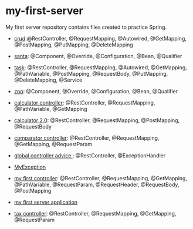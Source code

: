 # my-first-server

My first server repository contains files created to practice Spring. 

- [crud](https://github.com/klimkowskaewa/my-first-server/tree/master/my-first-server/src/main/java/myfirstserver/myfirstserver/crud):@RestController, @RequestMapping, @Autowired, @GetMapping, @PostMapping, @PutMapping, @DeleteMapping


- [santa](https://github.com/klimkowskaewa/my-first-server/tree/master/my-first-server/src/main/java/myfirstserver/myfirstserver/santa): @Component, @Override, @Configuration, @Bean, @Qualifier


- [task](https://github.com/klimkowskaewa/my-first-server/tree/master/my-first-server/src/main/java/myfirstserver/myfirstserver/task): @RestController, @RequestMapping, @Autowired, @GetMapping, @PathVariable, @PostMapping, @RequestBody, @PutMapping, @DeleteMapping, @Service


- [zoo](https://github.com/klimkowskaewa/my-first-server/tree/master/my-first-server/src/main/java/myfirstserver/myfirstserver/zoo): @Component, @Override, @Configuration, @Bean, @Qualifier


- [calculator controller](https://github.com/klimkowskaewa/my-first-server/blob/master/my-first-server/src/main/java/myfirstserver/myfirstserver/CalculatorController.java): @RestController, @RequestMapping, @PathVariable, @GetMapping


- [calculator 2.0](https://github.com/klimkowskaewa/my-first-server/blob/master/my-first-server/src/main/java/myfirstserver/myfirstserver/Calculator20Controller.java): @RestController, @RequestMapping, @PostMapping, @RequestBody


- [comparator controller](https://github.com/klimkowskaewa/my-first-server/blob/master/my-first-server/src/main/java/myfirstserver/myfirstserver/ComparatorController.java): @RestController, @RequestMapping, @GetMapping, @RequestParam


- [global controller advice ](https://github.com/klimkowskaewa/my-first-server/blob/master/my-first-server/src/main/java/myfirstserver/myfirstserver/GlobalControllerAdvice.java): @RestController, @ExceptionHandler


- [MyException ](https://github.com/klimkowskaewa/my-first-server/blob/master/my-first-server/src/main/java/myfirstserver/myfirstserver/MyException.java)


- [my first controller](https://github.com/klimkowskaewa/my-first-server/blob/master/my-first-server/src/main/java/myfirstserver/myfirstserver/MyFirstController.java): @RestController, @RequestMapping, @GetMapping, @PathVariable, @RequestParam, @RequestHeader, @RequestBody, @PostMapping


- [my first server application](https://github.com/klimkowskaewa/my-first-server/blob/master/my-first-server/src/main/java/myfirstserver/myfirstserver/MyFirstServerApplication.java)


- [tax controller](https://github.com/klimkowskaewa/my-first-server/blob/master/my-first-server/src/main/java/myfirstserver/myfirstserver/TaxController.java): @RestController, @RequestMapping, @GetMapping, @RequestParam 
